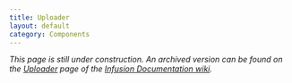 ```yaml
---
title: Uploader
layout: default
category: Components
---
```


_This page is still under construction. An archived version can be found on the
[Uploader](http://wiki.fluidproject.org/display/docs/Uploader) page of the [Infusion Documentation
wiki](http://wiki.fluidproject.org/display/docs/Infusion+Documentation)._

